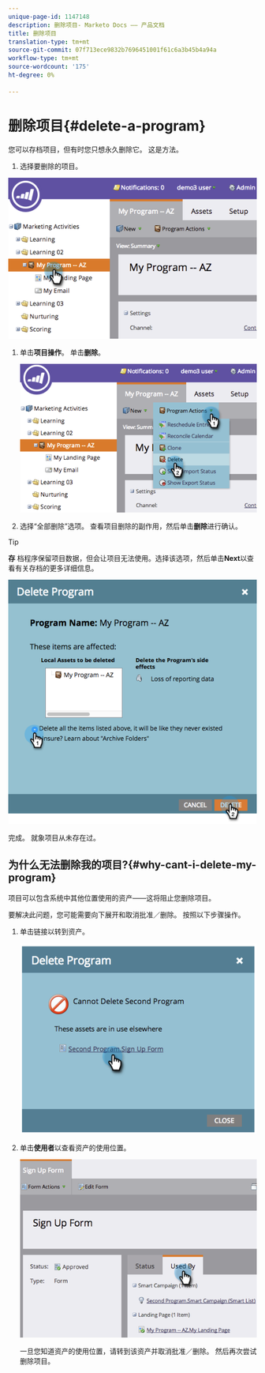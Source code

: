 ```yaml
---
unique-page-id: 1147148
description: 删除项目- Marketo Docs —— 产品文档
title: 删除项目
translation-type: tm+mt
source-git-commit: 07f713ece9832b7696451001f61c6a3b45b4a94a
workflow-type: tm+mt
source-wordcount: '175'
ht-degree: 0%

---
```



# 删除项目{#delete-a-program}

您可以存档项目，但有时您只想永久删除它。 这是方法。

1. 选择要删除的项目。

![](assets/image2014-9-23-15-3a40-3a57.png)

1. 单击&#x200B;**项目操作**。 单击&#x200B;**删除**。

   ![](assets/image2014-9-23-15-3a41-3a11.png)

1. 选择“全部删除”选项。 查看项目删除的副作用，然后单击&#x200B;**删除**&#x200B;进行确认。

>[!TIP]
>
>**存** 档程序保留项目数据，但会让项目无法使用。选择该选项，然后单击&#x200B;**Next**&#x200B;以查看有关存档的更多详细信息。

![](assets/2017-05-05-15-04-15.png)

完成。 就象项目从未存在过。

## 为什么无法删除我的项目?{#why-cant-i-delete-my-program}

项目可以包含系统中其他位置使用的资产——这将阻止您删除项目。

要解决此问题，您可能需要向下展开和取消批准／删除。 按照以下步骤操作。

1. 单击链接以转到资产。

   ![](assets/image2014-9-23-15-3a42-3a10.png)

1. 单击&#x200B;**使用者**&#x200B;以查看资产的使用位置。

   ![](assets/image2014-9-23-15-3a42-3a57.png)

   一旦您知道资产的使用位置，请转到该资产并取消批准／删除。 然后再次尝试删除项目。
